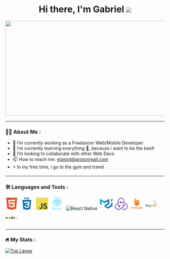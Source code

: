 <h1 align="center">
 Hi there, I'm Gabriel
  <img src="https://media.giphy.com/media/hvRJCLFzcasrR4ia7z/giphy.gif" width="30px"/>
</h1>

<div align="center">
    <img src="https://media.giphy.com/media/doXBzUFJRxpaUbuaqz/giphy.gif" width="600" height="300"/>
</div>



<!--
**Etaloot/etaloot** is a ✨ _special_ ✨ repository because its `README.md` (this file) appears on your GitHub profile.
-->


---


### :woman_technologist: About Me :
- 🔭 I’m currently working as a Freelancer Web/Mobile Developer
- 🌱 I’m currently learning everything 🤣, because i want to be the best!
- 👯 I’m looking to collaborate with other Web Devs
- 📫 How to reach me: etaloot@protonmail.com
- ⚡ In my free time, i go to the gym and travel

---


### :hammer_and_wrench: Languages and Tools :

<div>
  <img src="https://github.com/devicons/devicon/blob/master/icons/html5/html5-original.svg" title="HTML5" alt="HTML" width="40" height="40"/>&nbsp;
  <img src="https://github.com/devicons/devicon/blob/master/icons/css3/css3-plain-wordmark.svg"  title="CSS3" alt="CSS" width="40" height="40"/>&nbsp;
  <img src="https://github.com/devicons/devicon/blob/master/icons/javascript/javascript-original.svg" title="JavaScript" alt="JavaScript" width="40" height="40"/>&nbsp;
  <img src="https://github.com/devicons/devicon/blob/master/icons/react/react-original-wordmark.svg" title="React" alt="React" width="40" height="40"/>&nbsp;
  <img src="https://miro.medium.com/max/828/1*kw4JOw5KIj54IvbgEJiWeA.png" title="React Native" alt="React Native" width="40" height="40"/>&nbsp;
  <img src="https://github.com/devicons/devicon/blob/master/icons/materialui/materialui-original.svg" title="Material UI" alt="Material UI" width="40" height="40"/>&nbsp;
  <img src="https://github.com/devicons/devicon/blob/master/icons/redux/redux-original.svg" title="Redux" alt="Redux " width="40" height="40"/>&nbsp;
  <img src="https://github.com/devicons/devicon/blob/master/icons/firebase/firebase-plain-wordmark.svg" title="Firebase" alt="Firebase" width="40" height="40"/>&nbsp;
  <img src="https://github.com/devicons/devicon/blob/master/icons/mysql/mysql-original-wordmark.svg" title="MySQL"  alt="MySQL" width="40" height="40"/>&nbsp;
  <img src="https://github.com/devicons/devicon/blob/master/icons/nodejs/nodejs-original-wordmark.svg" title="NodeJS" alt="NodeJS" width="40" height="40"/>&nbsp; 
</div>

---

### :fire: My Stats :
[![Top Langs](https://github-readme-stats.vercel.app/api/top-langs/?username=etaloot&layout=compact&theme=vision-friendly-dark)](https://github.com/anuraghazra/github-readme-stats)
